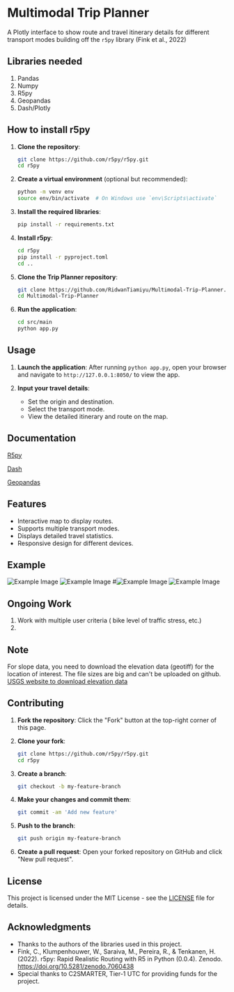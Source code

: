 # Multimodal Trip Planner

A Plotly interface to show route and travel itinerary details for different transport modes building off the `r5py` library (Fink et al., 2022)

## Libraries needed
1. Pandas
2. Numpy
3. R5py
4. Geopandas
5. Dash/Plotly

## How to install r5py

1. **Clone the repository**:
    ```bash
    git clone https://github.com/r5py/r5py.git
    cd r5py
    ```

2. **Create a virtual environment** (optional but recommended):
    ```bash
    python -m venv env
    source env/bin/activate  # On Windows use `env\Scripts\activate`
    ```

3. **Install the required libraries**:
    ```bash
    pip install -r requirements.txt
    ```

4. **Install r5py**:
   ```bash
   cd r5py
   pip install -r pyproject.toml
   cd ..
   ```

5. **Clone the Trip Planner repository**:
    ```bash
    git clone https://github.com/RidwanTiamiyu/Multimodal-Trip-Planner.git
    cd Multimodal-Trip-Planner
    ```
    
6. **Run the application**:
    ```bash
    cd src/main
    python app.py
    ```

## Usage

1. **Launch the application**:
    After running `python app.py`, open your browser and navigate to `http://127.0.0.1:8050/` to view the app.

2. **Input your travel details**:
    - Set the origin and destination.
    - Select the transport mode.
    - View the detailed itinerary and route on the map.

## Documentation
[R5py](https://r5py.readthedocs.io/en/stable/user-guide/user-manual/quickstart.html)

[Dash](https://dash.plotly.com/tutorial)

[Geopandas](https://geopandas.org/en/stable/docs.html)

## Features

- Interactive map to display routes.
- Supports multiple transport modes.
- Displays detailed travel statistics.
- Responsive design for different devices.

## Example
![Example Image](images/3-transit.png)
![Example Image](images/2-bike.png)
#![Example Image](images/tra_time_optim.png)
![Example Image](images/1-shared.png)


## Ongoing Work
1. Work with multiple user criteria ( bike level of traffic stress, etc.)
2.  

## Note

For slope data, you need to download the elevation data (geotiff) for the location of interest. The file sizes are big and can't be uploaded on github.
[USGS website to download elevation data](https://www.usgs.gov/tools/national-map-viewer)


## Contributing

1. **Fork the repository**:
    Click the "Fork" button at the top-right corner of this page.

2. **Clone your fork**:
    ```bash
    git clone https://github.com/r5py/r5py.git
    cd r5py
    ```

3. **Create a branch**:
    ```bash
    git checkout -b my-feature-branch
    ```

4. **Make your changes and commit them**:
    ```bash
    git commit -am 'Add new feature'
    ```

5. **Push to the branch**:
    ```bash
    git push origin my-feature-branch
    ```

6. **Create a pull request**:
    Open your forked repository on GitHub and click "New pull request".

## License

This project is licensed under the MIT License - see the [LICENSE](LICENSE) file for details.

## Acknowledgments

- Thanks to the authors of the libraries used in this project.
- Fink, C., Klumpenhouwer, W., Saraiva, M., Pereira, R., & Tenkanen, H. (2022). r5py: Rapid Realistic Routing with R5 in Python (0.0.4). Zenodo. https://doi.org/10.5281/zenodo.7060438
- Special thanks to C2SMARTER, Tier-1 UTC for providing funds for the project.

